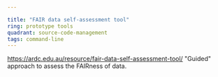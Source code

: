 ```yaml
---

title: "FAIR data self-assessment tool"
ring: prototype tools
quadrant: source-code-management
tags: command-line
---
```

https://ardc.edu.au/resource/fair-data-self-assessment-tool/
"Guided" approach to assess the FAIRness of data.
